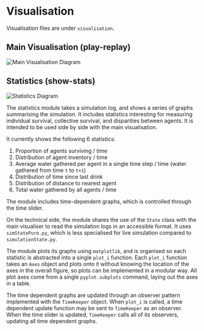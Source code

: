# Visualisation

Visualisation files are under `visualisation`.

## Main Visualisation (play-replay)

![Main Visualisation Diagram](https://github.com/OCzarnecki/gdp8/tree/master/docs/mainVis_diagram.png)

## Statistics (show-stats)

![Statistics Diagram](https://github.com/OCzarnecki/gdp8/tree/master/docs/stats_diagram.png)

The statistics module takes a simulation log, and shows a series of graphs summarising the simulation. It includes statistics interesting for measuring individual survival, collective survival, and disparities between agents. It is intended to be used side by side with the main visualisation.

It currently shows the following 6 statistics:
1. Proportion of agents surviving / time
2. Distribution of agent inventory / time
3. Average water gathered per agent in a single time step / time (water gathered from time `t` to `t+1`)
4. Distribution of time since last drink
5. Distribution of distance to nearest agent
6. Total water gathered by all agents / time

The module includes time-dependent graphs, which is controlled through the time slider.

On the technical side, the module shares the use of the `State` class with the main visualiser to read the simulation logs in an accessible format. It uses `simStatePure.py`, which is less specialised for live simulation compared to `simulationState.py`.

The module plots its graphs using `matplotlib`, and is organised so each statistic is abstracted into a single `plot_i` function. Each `plot_i` function takes an `Axes` object and plots onto it without knowing the location of the axes in the overall figure, so plots can be implemented in a modular way. All plot axes come from a single `pyplot.subplots` command, laying out the axes in a table.

The time dependent graphs are updated through an observer pattern implemented with the `TimeKeeper` object. When `plot_i` is called, a time dependent update function may be sent to `TimeKeeper` as an observer. When the time slider is updated, `TimeKeeper` calls all of its observers, updating all time dependent graphs.
